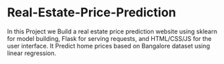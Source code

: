 # Real-Estate-Price-Prediction
In this Project we Build a real estate price prediction website using sklearn for model building, Flask for serving requests, and HTML/CSS/JS for the user interface. It Predict home prices based on Bangalore dataset using linear regression.
